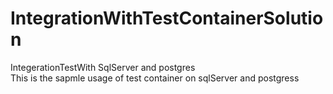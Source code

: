 # IntegrationWithTestContainerSolution
IntegerationTestWith SqlServer and postgres <BR>
This is the sapmle usage of test container on sqlServer and postgress
